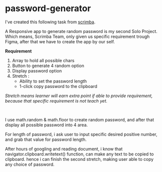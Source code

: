 # password-generator

I've created this following task from [scrimba](https://scrimba.com/learn/learnjavascript).

A Responsive app to generate random password is my second Solo Project. 
Which means, Scrimba Team, only given us specific requirement trough Figma, after that we have to create the app by our self.

**Requirement**

1. Array to hold all possible chars
2. Button to generate 4 random option
3. Display password option
4. Stretch :
    * Ability to set the password length
    * 1-click copy password to the clipboard
  
_*Stretch means* learner will earn extra point if able to provide requirement, because that specific requirement is not teach yet._ 

<br/>

 I use math.random & math.floor to create random password, and after that display all possible password into 4 area.

 For length of password, i ask user to input specific desired positive number, and grab that value for password length.

 After hours of googling and reading document, i know that navigator.clipboard.writetext() function, can make any text to be copied to clipboard. hence i can finish the second stretch, making user able to copy any choice of password.
 
 



